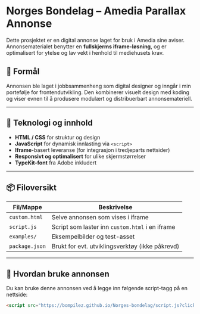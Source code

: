 # Norges Bondelag – Amedia Parallax Annonse

Dette prosjektet er en digital annonse laget for bruk i Amedia sine aviser. Annonsematerialet benytter en **fullskjerms iframe-løsning**, og er optimalisert for ytelse og lav vekt i henhold til mediehusets krav.

## 🎯 Formål

Annonsen ble laget i jobbsammenheng som digital designer og inngår i min portefølje for frontendutvikling. Den kombinerer visuelt design med koding og viser evnen til å produsere modulært og distribuerbart annonsemateriell.

---

## 🧱 Teknologi og innhold

- **HTML / CSS** for struktur og design
- **JavaScript** for dynamisk innlasting via `<script>`
- **Iframe**-basert leveranse (for integrasjon i tredjeparts nettsider)
- **Responsivt og optimalisert** for ulike skjermstørrelser
- **TypeKit-font** fra Adobe inkludert

---

## 📦 Filoversikt

| Fil/Mappe        | Beskrivelse                                      |
|------------------|--------------------------------------------------|
| `custom.html`    | Selve annonsen som vises i iframe                |
| `script.js`      | Script som laster inn `custom.html` i en iframe |
| `examples/`      | Eksempelbilder og test-asset                     |
| `package.json`   | Brukt for evt. utviklingsverktøy (ikke påkrevd) |

---

## 🚀 Hvordan bruke annonsen

Du kan bruke denne annonsen ved å legge inn følgende script-tagg på en nettside:

```html
<script src="https://bompilez.github.io/Norges-bondelag/script.js?clickUrlParam=%%CLICK_URL_ESC%%"></script>
